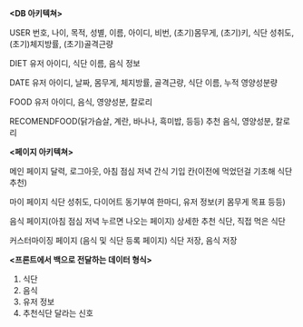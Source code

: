 __<DB 아키텍쳐>__

USER
	번호, 나이, 목적, 성별, 이름, 아이디, 비번, (초기)몸무게, (초기)키, 식단 성취도, (초기)체지방률, (초기)골격근량

DIET
	유저 아이디, 식단 이름, 음식 정보

DATE
	유저 아이디, 날짜, 몸무게, 체지방률, 골격근량, 식단 이름, 누적 영양성분량

FOOD
	유저 아이디, 음식, 영양성분, 칼로리

RECOMENDFOOD(닭가슴살, 계란, 바나나, 흑미밥, 등등)
	추천 음식, 영양성분, 칼로리
	
__<페이지 아키텍쳐>__

메인 페이지
	달력, 로그아웃, 아침 점심 저녁 간식 기입 칸(이전에 먹었던걸 기초해 식단 추천)

마이 페이지
	식단 성취도, 다이어트 동기부여 한마디, 유저 정보(키 몸무게 목표 등등)

음식 페이지(아침 점심 저녁 누르면 나오는 페이지)
	상세한 추천 식단, 직접 먹은 식단		

커스터마이징 페이지 (음식 및 식단 등록 페이지)
	식단 저장, 음식 저장		
	

__<프론트에서 백으로 전달하는 데이터 형식>__

1. 식단
2. 음식
3. 유저 정보
4. 추천식단 달라는 신호
